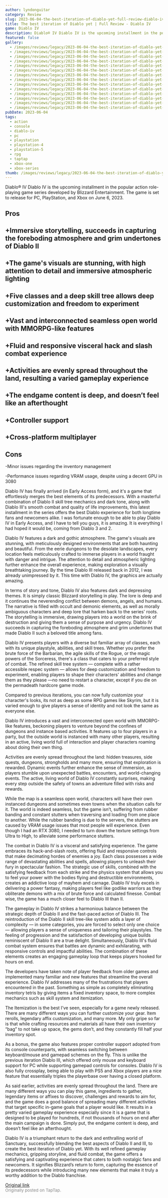 ```yaml
---
author: lyndonguitar
category: Review
slug: 2023-06-04-the-best-iteration-of-diablo-yet-full-review-diablo-iv
title: The best iteration of Diablo yet | Full Review - Diablo IV
game: Diablo IV
description: Diablo® IV Diablo IV is the upcoming installment in the popular action role-playing game series developed by Blizzard Entertainment. The game is set to release for PC, PlayStation, and Xbox on June 6, 2023.
featured: false
gallery:
  - /images/reviews/legacy/2023-06-04-the-best-iteration-of-diablo-yet--full-review---diablo-iv-0.avif
  - /images/reviews/legacy/2023-06-04-the-best-iteration-of-diablo-yet--full-review---diablo-iv-1.avif
  - /images/reviews/legacy/2023-06-04-the-best-iteration-of-diablo-yet--full-review---diablo-iv-2.avif
  - /images/reviews/legacy/2023-06-04-the-best-iteration-of-diablo-yet--full-review---diablo-iv-3.avif
  - /images/reviews/legacy/2023-06-04-the-best-iteration-of-diablo-yet--full-review---diablo-iv-4.avif
  - /images/reviews/legacy/2023-06-04-the-best-iteration-of-diablo-yet--full-review---diablo-iv-5.avif
  - /images/reviews/legacy/2023-06-04-the-best-iteration-of-diablo-yet--full-review---diablo-iv-6.avif
  - /images/reviews/legacy/2023-06-04-the-best-iteration-of-diablo-yet--full-review---diablo-iv-7.avif
  - /images/reviews/legacy/2023-06-04-the-best-iteration-of-diablo-yet--full-review---diablo-iv-8.avif
  - /images/reviews/legacy/2023-06-04-the-best-iteration-of-diablo-yet--full-review---diablo-iv-9.avif
  - /images/reviews/legacy/2023-06-04-the-best-iteration-of-diablo-yet--full-review---diablo-iv-10.avif
  - /images/reviews/legacy/2023-06-04-the-best-iteration-of-diablo-yet--full-review---diablo-iv-11.avif
  - /images/reviews/legacy/2023-06-04-the-best-iteration-of-diablo-yet--full-review---diablo-iv-12.avif
  - /images/reviews/legacy/2023-06-04-the-best-iteration-of-diablo-yet--full-review---diablo-iv-13.avif
pubDate: 2023-06-04
tags:
  - action
  - console
  - diablo-iv
  - pc
  - playstation
  - playstation-4
  - playstation-5
  - rpg
  - taptap
  - xbox-one
  - xbox-series
thumb: /images/reviews/legacy/2023-06-04-the-best-iteration-of-diablo-yet--full-review---diablo-iv-0.avif
---
```


Diablo® IV
Diablo IV is the upcoming installment in the popular action role-playing game series developed by Blizzard Entertainment. The game is set to release for PC, PlayStation, and Xbox on June 6, 2023.




## Pros



## +Immersive storytelling, succeeds in capturing the foreboding atmosphere and grim undertones of Diablo II


## +The game's visuals are stunning, with high attention to detail and immersive atmospheric lighting


## +Five classes and a deep skill tree allows deep customization and freedom to experiment


## +Vast and interconnected seamless open world with MMORPG-like features


## +Fluid and responsive visceral hack and slash combat experience


## +Activities are evenly spread throughout the land, resulting a varied gameplay experience


## +The endgame content is deep, and doesn’t feel like an afterthought


## +Controller support


## +Cross-platform multiplayer




## Cons


-Minor issues regarding the inventory management

-Performance issues regarding VRAM usage, despite using a decent GPU in 3080

Diablo IV has finally arrived (in Early Access form), and it's a game that effortlessly merges the best elements of its predecessors. With a masterful combination of Diablo II skill tree mechanics and dark tone, along with Diablo III's smooth combat and quality of life improvements, this latest installment in the series offers the best Diablo experience for both longtime fans and newcomers alike. I was fortunate enough to be able to play Diablo IV in Early Access, and I have to tell you guys, it is amazing. It is everything I had hoped it would be, coming from Diablo 3 and 2.

Diablo IV features a dark and gothic atmosphere. The game's visuals are stunning, with meticulously designed environments that are both haunting and beautiful. From the eerie dungeons to the desolate landscapes, every location feels meticulously crafted to immerse players in a world fraught with danger and intrigue. The attention to detail and atmospheric lighting further enhance the overall experience, making exploration a visually breathtaking journey. By the time Diablo III released back in 2012, I was already unimpressed by it. This time with Diablo IV, the graphics are actually amazing.

In terms of story and tone, Diablo IV also features dark and depressing themes. It is simply classic Blizzard storytelling in play. The lore is deep and it continues the neverending conflict between demons, angels, and humans. The narrative is filled with occult and demonic elements, as well as morally ambiguous characters and deep lore that harken back to the series' roots. The storytelling is immersive, drawing players into a world on the brink of destruction and giving them a sense of purpose and urgency. Diablo IV succeeds in capturing the foreboding atmosphere and grim undertones that made Diablo II such a beloved title among fans.

Diablo IV presents players with a diverse but familiar array of classes, each with its unique playstyle, abilities, and skill trees. Whether you prefer the brute force of the Barbarian, the agile skills of the Rogue, or the magic powers of the Sorceress, there's a class that caters to your preferred style of combat. The refined skill tree system — complete with a rather accessible respec system — allows for deep customization and freedom to experiment, enabling players to shape their characters' abilities and change them as they please —no need to restart a character, except if you die on the permadeath hardcore game mode.

Compared to previous iterations, you can now fully customize your character's looks, its not as deep as some RPG games like Skyrim, but it is varied enough to give players a sense of identity and not look the same as everyone else.

Diablo IV introduces a vast and interconnected open world with MMORPG-like features, beckoning players to venture beyond the confines of dungeons and instance based activities. It features up to four players in a party, but the outside world is instanced with many other players, resulting in an active, living world full of interaction and player characters roaming about doing their own thing.

Activities are evenly spread throughout the land: hidden treasures, side quests, dungeons, strongholds and many more, ensuring that exploration is rewarded. Dynamic events further enhance the sense of immersion, as players stumble upon unexpected battles, encounters, and world-changing events. The active, living world of Diablo IV constantly surprises, making every step outside the safety of towns an adventure filled with risks and rewards.

While the map is a seamless open world, characters will have their own instanced dungeons and sometimes even towns when the situation calls for it. The world is indeed seamless, but the game isn’t, suffering from rubber banding and constant stutters when traversing and loading from one place to another. While the rubber banding is due to the servers, the stutters are caused by VRAM usage issues that most people will experience. Even though I had an RTX 3080, I needed to turn down the texture settings from Ultra to High, to alleviate some performance stutters.

The combat in Diablo IV is a visceral and satisfying experience. The game embraces its hack-and-slash roots, offering fluid and responsive controls that make decimating hordes of enemies a joy. Each class possesses a wide range of devastating abilities and spells, allowing players to unleash their fury in spectacular fashion. The strategic use of skills, combined with the satisfying feedback from each strike and the physics system that allows you to feel your power with the bodies flying and destructible environments, creates an addictive loop of mayhem and carnage. Diablo IV truly excels in delivering a power fantasy, making players feel like godlike warriors as they obliterate demons with a mix of brute force and calculated finesse. Combat wise, the game has a much closer feel to DIablo III than II.

The gameplay in Diablo IV strikes a harmonious balance between the strategic depth of Diablo II and the fast-paced action of Diablo III. The reintroduction of the Diablo II skill tree-like system adds a layer of complexity — in some categories, you are forced to select only one choice — allowing players a sense of uniqueness and tailoring their playstyles. The feeling of progression and the satisfaction of developing unique builds reminiscent of Diablo II are a true delight. Simultaneously, Diablo III's fluid combat system ensures that battles are dynamic and exhilarating, with responsive controls and impactful abilities. The combination of these elements creates an engaging gameplay loop that keeps players hooked for hours on end.

The developers have taken note of player feedback from older games and implemented many familiar and new features that streamline the overall experience. Diablo IV addresses many of the frustrations that players encountered in the past. Something as simple as completely eliminating inventory tetris by giving items a fixed inventory space, to more complex mechanics such as skill system and itemization.

The Itemization is the best I’ve seen, especially for a game newly released. There are many different ways you can further customize your gear. Item rerolls, legendary affix customization, and many more. My only gripe so far is that while crafting resources and materials all have their own inventory “bag” to not take up space, the gems don’t, and they constantly fill half your inventory spot.

As a bonus, the game also features proper controller support adopted from its console counterparts, with seamless switching between keyboard/mouse and gamepad schemes on the fly. This is unlike the previous iteration Diablo III, which offered only mouse and keyboard support for PC while supporting gamepad controls for consoles. Diablo IV is also fully crossplay, being able to play with PS5 and Xbox players are a nice feature that essentially triples the playerbase over having a closed platform.

As said earlier, activities are evenly spread throughout the land.  There are many different ways you can play this game, ingredients to gather, legendary items or affixes to discover, challenges and rewards to aim for, and the game does a good balance of spreading many different activities that target specific in-game goals that a player would like. It results in a pretty varied gameplay experience especially since it is a game that is designed to be played for hundreds, if not thousands of hours on end after the main campaign is done. Simply put, the endgame content is deep, and doesn’t feel like an afterthought.

Diablo IV is a triumphant return to the dark and enthralling world of Sanctuary, successfully blending the best aspects of Diablo II and III, to create the best iteration of Diablo yet. With its well refined gameplay mechanics, gripping storyline, and fluid combat, the game offers a satisfying and captivating experience that caters to both nostalgic fans and newcomers. It signifies Blizzard’s return to form, capturing the essence of its predecessors while introducing many new elements that make it truly a worthy addition to the Diablo franchise.

[Original link](https://www.taptap.io/post/5759601)<br><span style="font-size: 0.95em; color: #888;">Originally posted on TapTap.</span>